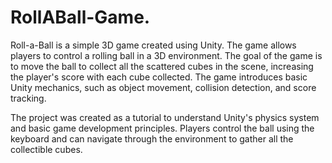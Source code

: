 # RollABall-Game.

Roll-a-Ball is a simple 3D game created using Unity. The game allows players to control a rolling ball in a 3D environment. The goal of the game is to move the ball to collect all the scattered cubes in the scene, increasing the player's score with each cube collected. The game introduces basic Unity mechanics, such as object movement, collision detection, and score tracking.

The project was created as a tutorial to understand Unity's physics system and basic game development principles. Players control the ball using the keyboard and can navigate through the environment to gather all the collectible cubes.

